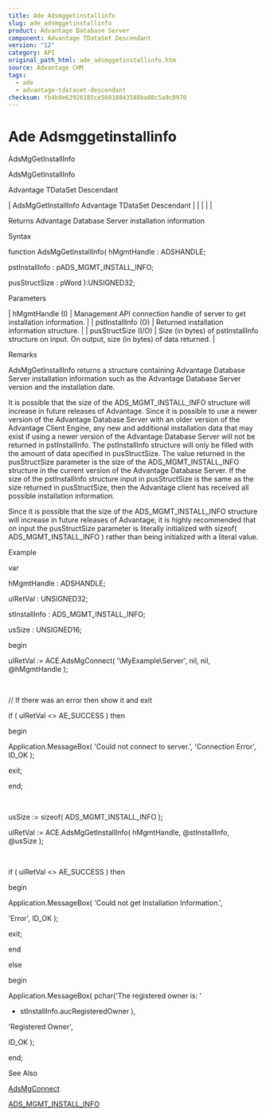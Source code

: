 ```yaml
---
title: Ade Adsmggetinstallinfo
slug: ade_adsmggetinstallinfo
product: Advantage Database Server
component: Advantage TDataSet Descendant
version: "12"
category: API
original_path_html: ade_adsmggetinstallinfo.htm
source: Advantage CHM
tags:
  - ade
  - advantage-tdataset-descendant
checksum: fb4b8e62926185ce56018843588ba88c5a9c0970
---
```


# Ade Adsmggetinstallinfo

AdsMgGetInstallInfo

AdsMgGetInstallInfo

Advantage TDataSet Descendant

| AdsMgGetInstallInfo  Advantage TDataSet Descendant |  |  |  |  |

Returns Advantage Database Server installation information

Syntax

function AdsMgGetInstallInfo( hMgmtHandle : ADSHANDLE;

pstInstallInfo : pADS\_MGMT\_INSTALL\_INFO;

pusStructSize : pWord ):UNSIGNED32;

Parameters

| hMgmtHandle (I) | Management API connection handle of server to get installation information. |
| pstInstallInfo (O) | Returned installation information structure. |
| pusStructSize (I/O) | Size (in bytes) of pstInstallInfo structure on input. On output, size (in bytes) of data returned. |

Remarks

AdsMgGetInstallInfo returns a structure containing Advantage Database Server installation information such as the Advantage Database Server version and the installation date.

It is possible that the size of the ADS\_MGMT\_INSTALL\_INFO structure will increase in future releases of Advantage. Since it is possible to use a newer version of the Advantage Database Server with an older version of the Advantage Client Engine, any new and additional installation data that may exist if using a newer version of the Advantage Database Server will not be returned in pstInstallInfo. The pstInstallInfo structure will only be filled with the amount of data specified in pusStructSize. The value returned in the pusStructSize parameter is the size of the ADS\_MGMT\_INSTALL\_INFO structure in the current version of the Advantage Database Server. If the size of the pstInstallInfo structure input in pusStructSize is the same as the size returned in pusStructSize, then the Advantage client has received all possible installation information.

Since it is possible that the size of the ADS\_MGMT\_INSTALL\_INFO structure will increase in future releases of Advantage, it is highly recommended that on input the pusStructSize parameter is literally initialized with sizeof( ADS\_MGMT\_INSTALL\_INFO ) rather than being initialized with a literal value.

Example

var

hMgmtHandle : ADSHANDLE;

ulRetVal : UNSIGNED32;

stInstallInfo : ADS\_MGMT\_INSTALL\_INFO;

usSize : UNSIGNED16;

begin

ulRetVal := ACE.AdsMgConnect( '\\MyExample\Server', nil, nil, @hMgmtHandle );

 

// If there was an error then show it and exit

if ( ulRetVal <> AE\_SUCCESS ) then

begin

Application.MessageBox( 'Could not connect to server.', 'Connection Error', ID\_OK );

exit;

end;

 

usSize := sizeof( ADS\_MGMT\_INSTALL\_INFO );

ulRetVal := ACE.AdsMgGetInstallInfo( hMgmtHandle, @stInstallInfo, @usSize );

 

if ( ulRetVal <> AE\_SUCCESS ) then

begin

Application.MessageBox( 'Could not get Installation Information.',

'Error', ID\_OK );

exit;

end

else

begin

Application.MessageBox( pchar('The registered owner is: '

+ stInstallInfo.aucRegisteredOwner ),

'Registered Owner',

ID\_OK );

end;

See Also

[AdsMgConnect](ade_adsmgconnect.md)

[ADS\_MGMT\_INSTALL\_INFO](ade_ads_mgmt_install_info.md)
